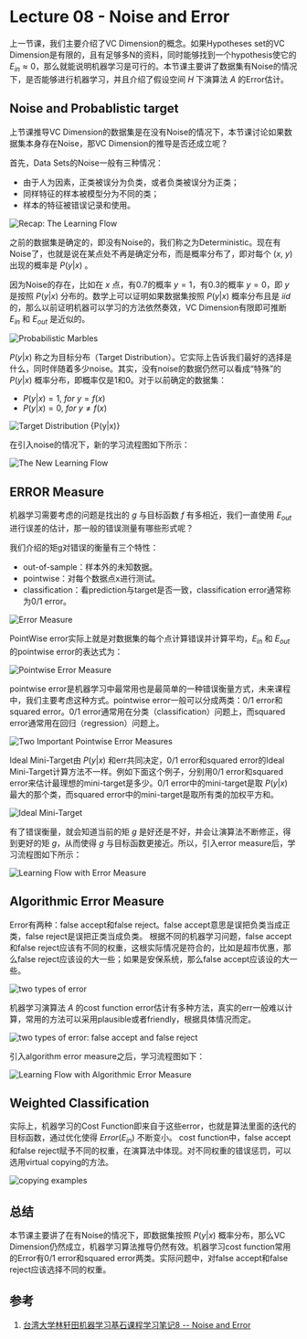 # Lecture 08 - Noise and Error

上一节课，我们主要介绍了VC Dimension的概念。如果Hypotheses set的VC Dimension是有限的，且有足够多N的资料，同时能够找到一个hypothesis使它的 ${E_{in} \approx 0}$，那么就能说明机器学习是可行的。本节课主要讲了数据集有Noise的情况下，是否能够进行机器学习，并且介绍了假设空间 ${H}$ 下演算法 ${A}$ 的Error估计。

## Noise and Probablistic target

上节课推导VC Dimension的数据集是在没有Noise的情况下，本节课讨论如果数据集本身存在Noise，那VC Dimension的推导是否还成立呢？

首先，Data Sets的Noise一般有三种情况：

- 由于人为因素，正类被误分为负类，或者负类被误分为正类；
- 同样特征的样本被模型分为不同的类；
- 样本的特征被错误记录和使用。

![Recap: The Learning Flow](http://ofqm89vhw.bkt.clouddn.com/39640a1cfd51c41d649c50361d343225.png)

之前的数据集是确定的，即没有Noise的，我们称之为Deterministic。现在有Noise了，也就是说在某点处不再是确定分布，而是概率分布了，即对每个 ${(x,\ y)}$ 出现的概率是 ${P(y|x)}$ 。

因为Noise的存在，比如在 ${x}$ 点，有0.7的概率 ${y=1}$，有0.3的概率 ${y=0}$，即 ${y}$ 是按照 ${P(y|x)}$ 分布的。数学上可以证明如果数据集按照 ${P(y|x)}$ 概率分布且是 ${iid}$ 的，那么以前证明机器可以学习的方法依然奏效，VC Dimension有限即可推断 ${E_{in}}$ 和 ${E_{out}}$ 是近似的。

![Probabilistic Marbles](http://ofqm89vhw.bkt.clouddn.com/d18c834127c142fff94de66c76c60984.png)

 ${P(y|x)}$ 称之为目标分布（Target Distribution）。它实际上告诉我们最好的选择是什么，同时伴随着多少noise。其实，没有noise的数据仍然可以看成“特殊”的 ${P(y|x)}$ 概率分布，即概率仅是1和0。对于以前确定的数据集：

- ${P(y|x) =1,\ for \ y = f(x)}$
- ${P(y|x) =0,\ for \ y \neq f(x)}$

![Target Distribution ${P(y|x)}$](http://ofqm89vhw.bkt.clouddn.com/00f5c27558dc49c923ce1f6f2924e987.png)

在引入noise的情况下，新的学习流程图如下所示：

![The New Learning Flow](http://ofqm89vhw.bkt.clouddn.com/fce073e862502bf9100a53b962baf81b.png)

## ERROR Measure

机器学习需要考虑的问题是找出的 ${g}$ 与目标函数 ${f}$ 有多相近，我们一直使用 ${E_{out}}$ 进行误差的估计，那一般的错误测量有哪些形式呢？

我们介绍的矩g对错误的衡量有三个特性：

- out-of-sample：样本外的未知数据。
- pointwise：对每个数据点x进行测试。
- classification：看prediction与target是否一致，classification error通常称为0/1 error。

![Error Measure](http://ofqm89vhw.bkt.clouddn.com/bacaf80c234cd7efef9767de8fc34208.png)

PointWise error实际上就是对数据集的每个点计算错误并计算平均，${E_{in}}$ 和 ${E_{out}}$ 的pointwise error的表达式为：

![Pointwise Error Measure](http://ofqm89vhw.bkt.clouddn.com/72d887c9d63aaa474224183b2a36f46c.png)

pointwise error是机器学习中最常用也是最简单的一种错误衡量方式，未来课程中，我们主要考虑这种方式。pointwise error一般可以分成两类：0/1 error和squared error。0/1 error通常用在分类（classification）问题上，而squared error通常用在回归（regression）问题上。

![Two Important Pointwise Error Measures](http://ofqm89vhw.bkt.clouddn.com/374bfefd007efddfac8f374ce249e92f.png)

Ideal Mini-Target由 ${P(y|x)}$ 和err共同决定，0/1 error和squared error的Ideal Mini-Target计算方法不一样。例如下面这个例子，分别用0/1 error和squared error来估计最理想的mini-target是多少。0/1 error中的mini-target是取 ${P(y|x)}$ 最大的那个类，而squared error中的mini-target是取所有类的加权平方和。

![Ideal Mini-Target](http://ofqm89vhw.bkt.clouddn.com/f70e2eb4c6b2dd9681789f090b665246.png)

有了错误衡量，就会知道当前的矩 ${g}$ 是好还是不好，并会让演算法不断修正，得到更好的矩 ${g}$，从而使得 ${g}$ 与目标函数更接近。所以，引入error measure后，学习流程图如下所示：

![Learning Flow with Error Measure](http://ofqm89vhw.bkt.clouddn.com/210548bbe7ce3009c7f75f4b48fca3ea.png)

## Algorithmic Error Measure

Error有两种：false accept和false reject。false accept意思是误把负类当成正类，false reject是误把正类当成负类。 根据不同的机器学习问题，false accept和false reject应该有不同的权重，这根实际情况是符合的，比如是超市优惠，那么false reject应该设的大一些；如果是安保系统，那么false accept应该设的大一些。

![two types of error](http://ofqm89vhw.bkt.clouddn.com/6217812e195650d3bc5380db691b39be.png)

机器学习演算法 ${A}$ 的cost function error估计有多种方法，真实的err一般难以计算，常用的方法可以采用plausible或者friendly，根据具体情况而定。

![two types of error: false accept and false reject](http://ofqm89vhw.bkt.clouddn.com/a4c35b0779ae1531a865bf1e91f2e44c.png)

引入algorithm error measure之后，学习流程图如下：

![Learning Flow with Algorithmic Error Measure](http://ofqm89vhw.bkt.clouddn.com/cc5a9f17bbb072f1de2157b429ee294d.png)

## Weighted Classification

实际上，机器学习的Cost Function即来自于这些error，也就是算法里面的迭代的目标函数，通过优化使得 ${Error(E_{in})}$ 不断变小。
cost function中，false accept和false reject赋予不同的权重，在演算法中体现。对不同权重的错误惩罚，可以选用virtual copying的方法。

![copying examples](http://ofqm89vhw.bkt.clouddn.com/93f35e2ad6996213740484cac4a7e6e0.png)

## 总结

本节课主要讲了在有Noise的情况下，即数据集按照 ${P(y|x)}$ 概率分布，那么VC Dimension仍然成立，机器学习算法推导仍然有效。机器学习cost function常用的Error有0/1 error和squared error两类。实际问题中，对false accept和false reject应该选择不同的权重。

## 参考

1. [台湾大学林轩田机器学习基石课程学习笔记8 -- Noise and Error](http://blog.csdn.net/red_stone1/article/details/71512186)